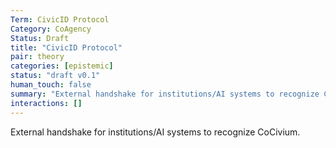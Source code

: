 ```yaml
---
Term: CivicID Protocol
Category: CoAgency
Status: Draft
title: "CivicID Protocol"
pair: theory
categories: [epistemic]
status: "draft v0.1"
human_touch: false
summary: "External handshake for institutions/AI systems to recognize CoCivium."
interactions: []
---
```

External handshake for institutions/AI systems to recognize CoCivium.

